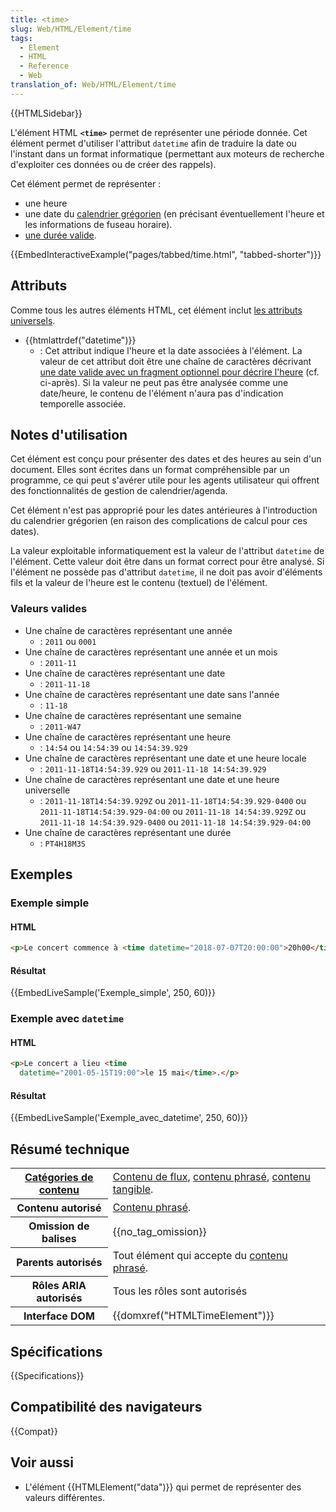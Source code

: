 ```yaml
---
title: <time>
slug: Web/HTML/Element/time
tags:
  - Element
  - HTML
  - Reference
  - Web
translation_of: Web/HTML/Element/time
---
```


{{HTMLSidebar}}

L'élément HTML **`<time>`** permet de représenter une période donnée. Cet élément permet d'utiliser l'attribut `datetime` afin de traduire la date ou l'instant dans un format informatique (permettant aux moteurs de recherche d'exploiter ces données ou de créer des rappels).

Cet élément permet de représenter :

- une heure
- une date du [calendrier grégorien](https://fr.wikipedia.org/wiki/Calendrier_gr%C3%A9gorien) (en précisant éventuellement l'heure et les informations de fuseau horaire).
- [une durée valide](https://www.w3.org/TR/2014/REC-html5-20141028/infrastructure.html#valid-duration-string).

{{EmbedInteractiveExample("pages/tabbed/time.html", "tabbed-shorter")}}

## Attributs

Comme tous les autres éléments HTML, cet élément inclut [les attributs universels](/fr/docs/Web/HTML/Attributs_universels).

- {{htmlattrdef("datetime")}}
  - : Cet attribut indique l'heure et la date associées à l'élément. La valeur de cet attribut doit être une chaîne de caractères décrivant [une date valide avec un fragment optionnel pour décrire l'heure](https://www.w3.org/TR/html51/infrastructure.html#dates-and-times) (cf. ci-après). Si la valeur ne peut pas être analysée comme une date/heure, le contenu de l'élément n'aura pas d'indication temporelle associée.

## Notes d'utilisation

Cet élément est conçu pour présenter des dates et des heures au sein d'un document. Elles sont écrites dans un format compréhensible par un programme, ce qui peut s'avérer utile pour les agents utilisateur qui offrent des fonctionnalités de gestion de calendrier/agenda.

Cet élément n'est pas approprié pour les dates antérieures à l'introduction du calendrier grégorien (en raison des complications de calcul pour ces dates).

La valeur exploitable informatiquement est la valeur de l'attribut `datetime` de l'élément. Cette valeur doit être dans un format correct pour être analysé. Si l'élément ne possède pas d'attribut `datetime`, il ne doit pas avoir d'éléments fils et la valeur de l'heure est le contenu (textuel) de l'élément.

### Valeurs valides

- Une chaîne de caractères représentant une année
  - : `2011` ou `0001`
- Une chaîne de caractères représentant une année et un mois
  - : `2011-11`
- Une chaîne de caractères représentant une date
  - : `2011-11-18`
- Une chaîne de caractères représentant une date sans l'année
  - : `11-18`
- Une chaîne de caractères représentant une semaine
  - : `2011-W47`
- Une chaîne de caractères représentant une heure
  - : `14:54` ou `14:54:39` ou `14:54:39.929`
- Une chaîne de caractères représentant une date et une heure locale
  - : `2011-11-18T14:54:39.929` ou `2011-11-18 14:54:39.929`
- Une chaîne de caractères représentant une date et une heure universelle
  - : `2011-11-18T14:54:39.929Z` ou `2011-11-18T14:54:39.929-0400` ou `2011-11-18T14:54:39.929-04:00` ou `2011-11-18 14:54:39.929Z` ou `2011-11-18 14:54:39.929-0400` ou `2011-11-18 14:54:39.929-04:00`
- Une chaîne de caractères représentant une durée
  - : `PT4H18M3S`

## Exemples

### Exemple simple

#### HTML

```html
<p>Le concert commence à <time datetime="2018-07-07T20:00:00">20h00</time>.</p>
```

#### Résultat

{{EmbedLiveSample('Exemple_simple', 250, 60)}}

### Exemple avec `datetime`

#### HTML

```html
<p>Le concert a lieu <time
  datetime="2001-05-15T19:00">le 15 mai</time>.</p>
```

#### Résultat

{{EmbedLiveSample('Exemple_avec_datetime', 250, 60)}}

## Résumé technique

<table class="properties">
  <tbody>
    <tr>
      <th scope="row">
        <a href="/fr/docs/Web/HTML/Catégorie_de_contenu"
          >Catégories de contenu</a
        >
      </th>
      <td>
        <a href="/fr/docs/Web/HTML/Catégorie_de_contenu#Contenu_de_flux"
          >Contenu de flux</a
        >,
        <a href="/fr/docs/Web/HTML/Catégorie_de_contenu#Contenu_phrasé"
          >contenu phrasé</a
        >,
        <a href="/fr/docs/Web/HTML/Catégorie_de_contenu#Contenu_tangible"
          >contenu tangible</a
        >.
      </td>
    </tr>
    <tr>
      <th scope="row">Contenu autorisé</th>
      <td>
        <a href="/fr/docs/Web/HTML/Catégorie_de_contenu#Contenu_phrasé"
          >Contenu phrasé</a
        >.
      </td>
    </tr>
    <tr>
      <th scope="row">Omission de balises</th>
      <td>{{no_tag_omission}}</td>
    </tr>
    <tr>
      <th scope="row">Parents autorisés</th>
      <td>
        Tout élément qui accepte du
        <a href="/fr/docs/Web/HTML/Catégorie_de_contenu#Contenu_phrasé"
          >contenu phrasé</a
        >.
      </td>
    </tr>
    <tr>
      <th scope="row">Rôles ARIA autorisés</th>
      <td>Tous les rôles sont autorisés</td>
    </tr>
    <tr>
      <th scope="row">Interface DOM</th>
      <td>{{domxref("HTMLTimeElement")}}</td>
    </tr>
  </tbody>
</table>

## Spécifications

{{Specifications}}

## Compatibilité des navigateurs

{{Compat}}

## Voir aussi

- L'élément {{HTMLElement("data")}} qui permet de représenter des valeurs différentes.
